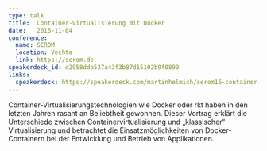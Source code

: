 ```yaml
---
type: talk
title:  Container-Virtualisierung mit Docker
date:   2016-11-04
conference:
  name: SEROM
  location: Vechta
  link: https://serom.de
speakerdeck_id: d2958ddb537a43f3b87d15102b9f0899
links:
  speakerdeck: https://speakerdeck.com/martinhelmich/serom16-container-virtualisierung-mit-docker
---
```


Container-Virtualisierungstechnologien wie Docker oder rkt haben in den letzten Jahren rasant an Beliebtheit gewonnen. Dieser Vortrag erklärt die Unterschiede zwischen Containervirtualisierung und „klassischer“ Virtualisierung und betrachtet die Einsatzmöglichkeiten von Docker-Containern bei der Entwicklung und Betrieb von Applikationen.
